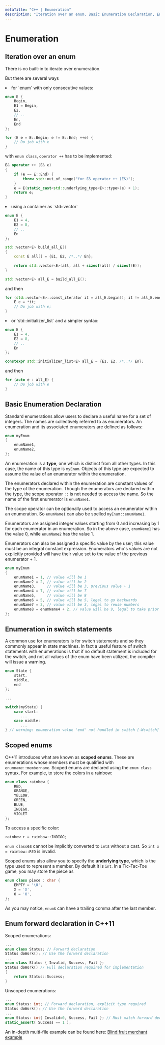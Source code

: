 ```yaml
---
metaTitle: "C++ | Enumeration"
description: "Iteration over an enum, Basic Enumeration Declaration, Enumeration in switch statements, Scoped enums, Enum forward declaration in C++11"
---
```


# Enumeration



## Iteration over an enum


There is no built-in to iterate over enumeration.

But there are several ways

<li>
for `enum` with only consecutive values:

```cpp
enum E {
    Begin,
    E1 = Begin,
    E2,
    // ..
    En,
    End
};

for (E e = E::Begin; e != E::End; ++e) {
    // Do job with e
}

```


</li>

with `enum class`, `operator ++` has to be implemented:

```cpp
E& operator ++ (E& e)
{
    if (e == E::End) {
        throw std::out_of_range("for E& operator ++ (E&)");
    }
    e = E(static_cast<std::underlying_type<E>::type>(e) + 1);
    return e;
}

```


<li>
using a container as `std::vector`

```cpp
enum E {
    E1 = 4,
    E2 = 8,
    // ..
    En
};

std::vector<E> build_all_E()
{
    const E all[] = {E1, E2, /*..*/ En};
    
    return std::vector<E>(all, all + sizeof(all) / sizeof(E));
}

std::vector<E> all_E = build_all_E();

```


and then

```cpp
for (std::vector<E>::const_iterator it = all_E.begin(); it != all_E.end(); ++it) {
    E e = *it;
    // Do job with e;
}

```


</li>

<li>
or `std::initializer_list` and a simpler syntax:

```cpp
enum E {
    E1 = 4,
    E2 = 8,
    // ..
    En
};

constexpr std::initializer_list<E> all_E = {E1, E2, /*..*/ En};

```


and then

```cpp
for (auto e : all_E) {
    // Do job with e
}

```


</li>



## Basic Enumeration Declaration


Standard enumerations allow users to declare a useful name for a set of integers. The names are collectively referred to as enumerators. An enumeration and its associated enumerators are defined as follows:

```cpp
enum myEnum
{
    enumName1,
    enumName2,
};

```

An enumeration is a **type**, one which is distinct from all other types. In this case, the name of this type is `myEnum`. Objects of this type are expected to assume the value of an enumerator within the enumeration.

The enumerators declared within the enumeration are constant values of the type of the enumeration. Though the enumerators are declared within the type, the scope operator `::` is not needed to access the name. So the name of the first enumerator is `enumName1`.

The scope operator can be optionally used to access an enumerator within an enumeration. So `enumName1` can also be spelled `myEnum::enumName1`.

Enumerators are assigned integer values starting from 0 and increasing by 1 for each enumerator in an enumeration. So in the above case, `enumName1` has the value 0, while `enumName2` has the value 1.

Enumerators can also be assigned a specific value by the user; this value must be an integral constant expression. Enumerators who's values are not explicitly provided will have their value set to the value of the previous enumerator + 1.

```cpp
enum myEnum
{
    enumName1 = 1, // value will be 1
    enumName2 = 2, // value will be 2
    enumName3,     // value will be 3, previous value + 1
    enumName4 = 7, // value will be 7
    enumName5,     // value will be 8
    enumName6 = 5, // value will be 5, legal to go backwards
    enumName7 = 3, // value will be 3, legal to reuse numbers
    enumName8 = enumName4 + 2, // value will be 9, legal to take prior enums and adjust them
};

```



## Enumeration in switch statements


A common use for enumerators is for switch statements and so they commonly appear in state machines. In fact a useful feature of switch statements with enumerations is that if no default statement is included for the switch, and not all values of the enum have been utilized, the compiler will issue a warning.

```cpp
enum State {
    start,
    middle,
    end
};

...

switch(myState) {
    case start:
       ...
    case middle:
       ...
} // warning: enumeration value 'end' not handled in switch [-Wswitch]

```



## Scoped enums


C++11 introduces what are known as **scoped enums**. These are enumerations whose members must be qualified with `enumname::membername`. Scoped enums are declared using the `enum class` syntax. For example, to store the colors in a rainbow:

```cpp
enum class rainbow {
    RED,
    ORANGE,
    YELLOW,
    GREEN,
    BLUE,
    INDIGO,
    VIOLET
};

```

To access a specific color:

```cpp
rainbow r = rainbow::INDIGO;

```

`enum class`es cannot be implicitly converted to `int`s without a cast. So `int x = rainbow::RED` is invalid.

Scoped enums also allow you to specify the **underlying type**, which is the type used to represent a member. By default it is `int`. In a Tic-Tac-Toe game, you may store the piece as

```cpp
enum class piece : char {
    EMPTY = '\0',
    X = 'X',
    O = 'O',
};

```

As you may notice, `enum`s can have a trailing comma after the last member.



## Enum forward declaration in C++11


Scoped enumerations:

```cpp
...
enum class Status; // Forward declaration 
Status doWork(); // Use the forward declaration
...
enum class Status { Invalid, Success, Fail };
Status doWork() // Full declaration required for implementation
{
    return Status::Success;
}    

```

Unscoped enumerations:

```cpp
...
enum Status: int; // Forward declaration, explicit type required
Status doWork(); // Use the forward declaration
...
enum Status: int{ Invalid=0, Success, Fail }; // Must match forward declare type
static_assert( Success == 1 );

```

An in-depth multi-file example can be found here: [Blind fruit merchant example](http://stackoverflow.com/a/19074269/1873507)

